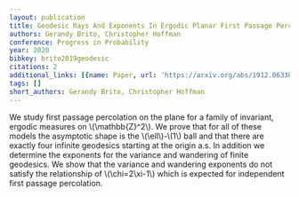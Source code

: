 ```yaml
---
layout: publication
title: Geodesic Rays And Exponents In Ergodic Planar First Passage Percolation
authors: Gerandy Brito, Christopher Hoffman
conference: Progress in Probability
year: 2020
bibkey: brito2019geodesic
citations: 2
additional_links: [{name: Paper, url: 'https://arxiv.org/abs/1912.06338'}]
tags: []
short_authors: Gerandy Brito, Christopher Hoffman
---
```

We study first passage percolation on the plane for a family of invariant,
ergodic measures on \\(\mathbb\{Z\}^2\\). We prove that for all of these models the
asymptotic shape is the \\(\ell\\)-\\(1\\) ball and that there are exactly four
infinite geodesics starting at the origin a.s. In addition we determine the
exponents for the variance and wandering of finite geodesics. We show that the
variance and wandering exponents do not satisfy the relationship of
\\(\chi=2\xi-1\\) which is expected for independent first passage percolation.